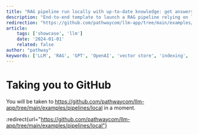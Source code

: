```yaml
---
title: "RAG pipeline run locally with up-to-date knowledge: get answers based on documents stored locally"
description: "End-to-end template to launch a RAG pipeline relying on local computations and models."
redirection: "https://github.com/pathwaycom/llm-app/tree/main/examples/pipelines/local"
article:
    tags: ['showcase', 'llm']
    date: '2024-01-01'
    related: false
author: "pathway"
keywords: ['LLM', 'RAG', 'GPT', 'OpenAI', 'vector store', 'indexing', 'HuggingFace', 'sentence transformers', 'local']
---
```


# Taking you to GitHub

You will be taken to https://github.com/pathwaycom/llm-app/tree/main/examples/pipelines/local in a moment.

:redirect{url="https://github.com/pathwaycom/llm-app/tree/main/examples/pipelines/local"}
